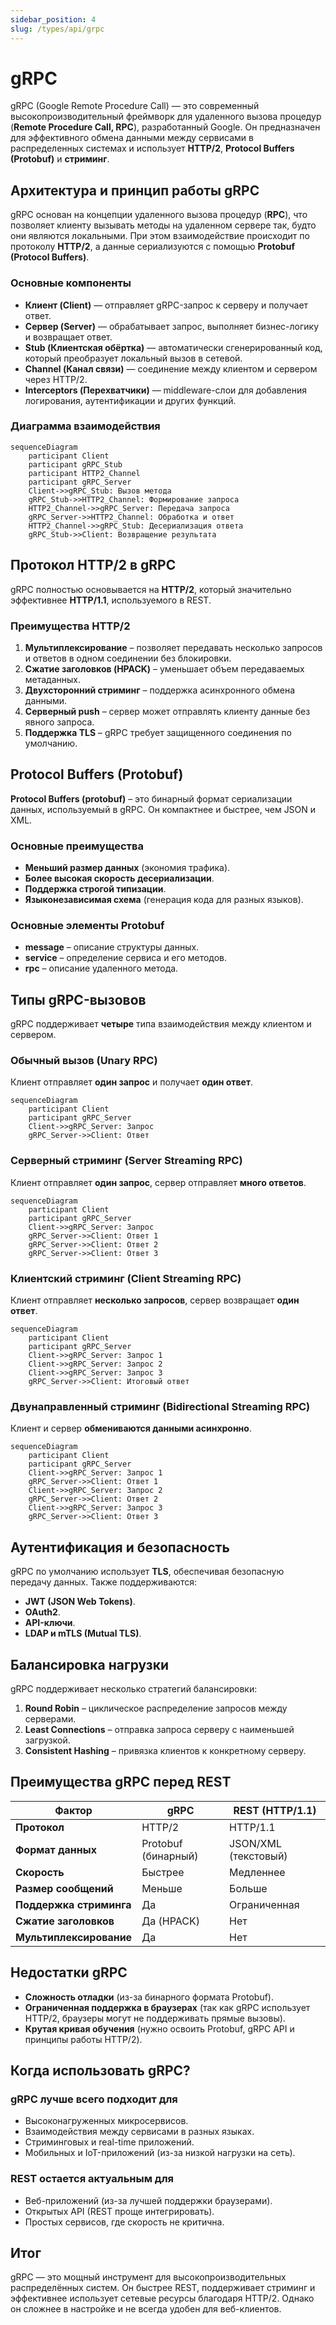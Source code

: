 ```yaml
---
sidebar_position: 4
slug: /types/api/grpc
---
```


# gRPC

gRPC (Google Remote Procedure Call) — это современный высокопроизводительный фреймворк для удаленного вызова процедур (**Remote Procedure Call, RPC**), разработанный Google. Он предназначен для эффективного обмена данными между сервисами в распределенных системах и использует **HTTP/2**, **Protocol Buffers (Protobuf)** и **стриминг**.  

## Архитектура и принцип работы gRPC

gRPC основан на концепции удаленного вызова процедур (**RPC**), что позволяет клиенту вызывать методы на удаленном сервере так, будто они являются локальными. При этом взаимодействие происходит по протоколу **HTTP/2**, а данные сериализуются с помощью **Protobuf (Protocol Buffers)**.

### Основные компоненты

- **Клиент (Client)** — отправляет gRPC-запрос к серверу и получает ответ.
- **Сервер (Server)** — обрабатывает запрос, выполняет бизнес-логику и возвращает ответ.
- **Stub (Клиентская обёртка)** — автоматически сгенерированный код, который преобразует локальный вызов в сетевой.
- **Channel (Канал связи)** — соединение между клиентом и сервером через HTTP/2.
- **Interceptors (Перехватчики)** — middleware-слои для добавления логирования, аутентификации и других функций.

### Диаграмма взаимодействия

```mermaid
sequenceDiagram
    participant Client
    participant gRPC_Stub
    participant HTTP2_Channel
    participant gRPC_Server
    Client->>gRPC_Stub: Вызов метода
    gRPC_Stub->>HTTP2_Channel: Формирование запроса
    HTTP2_Channel->>gRPC_Server: Передача запроса
    gRPC_Server->>HTTP2_Channel: Обработка и ответ
    HTTP2_Channel->>gRPC_Stub: Десериализация ответа
    gRPC_Stub->>Client: Возвращение результата
```

## Протокол HTTP/2 в gRPC

gRPC полностью основывается на **HTTP/2**, который значительно эффективнее **HTTP/1.1**, используемого в REST.  

### Преимущества HTTP/2

1. **Мультиплексирование** – позволяет передавать несколько запросов и ответов в одном соединении без блокировки.
2. **Сжатие заголовков (HPACK)** – уменьшает объем передаваемых метаданных.
3. **Двухсторонний стриминг** – поддержка асинхронного обмена данными.
4. **Серверный push** – сервер может отправлять клиенту данные без явного запроса.
5. **Поддержка TLS** – gRPC требует защищенного соединения по умолчанию.

## Protocol Buffers (Protobuf)

**Protocol Buffers (protobuf)** – это бинарный формат сериализации данных, используемый в gRPC. Он компактнее и быстрее, чем JSON и XML.

### Основные преимущества

- **Меньший размер данных** (экономия трафика).
- **Более высокая скорость десериализации**.
- **Поддержка строгой типизации**.
- **Языконезависимая схема** (генерация кода для разных языков).

### Основные элементы Protobuf

- **message** – описание структуры данных.
- **service** – определение сервиса и его методов.
- **rpc** – описание удаленного метода.

## Типы gRPC-вызовов

gRPC поддерживает **четыре** типа взаимодействия между клиентом и сервером.

### Обычный вызов (Unary RPC)

Клиент отправляет **один запрос** и получает **один ответ**.

```mermaid
sequenceDiagram
    participant Client
    participant gRPC_Server
    Client->>gRPC_Server: Запрос
    gRPC_Server->>Client: Ответ
```

### Серверный стриминг (Server Streaming RPC)

Клиент отправляет **один запрос**, сервер отправляет **много ответов**.

```mermaid
sequenceDiagram
    participant Client
    participant gRPC_Server
    Client->>gRPC_Server: Запрос
    gRPC_Server->>Client: Ответ 1
    gRPC_Server->>Client: Ответ 2
    gRPC_Server->>Client: Ответ 3
```

### Клиентский стриминг (Client Streaming RPC)

Клиент отправляет **несколько запросов**, сервер возвращает **один ответ**.

```mermaid
sequenceDiagram
    participant Client
    participant gRPC_Server
    Client->>gRPC_Server: Запрос 1
    Client->>gRPC_Server: Запрос 2
    Client->>gRPC_Server: Запрос 3
    gRPC_Server->>Client: Итоговый ответ
```

### Двунаправленный стриминг (Bidirectional Streaming RPC)

Клиент и сервер **обмениваются данными асинхронно**.

```mermaid
sequenceDiagram
    participant Client
    participant gRPC_Server
    Client->>gRPC_Server: Запрос 1
    gRPC_Server->>Client: Ответ 1
    Client->>gRPC_Server: Запрос 2
    gRPC_Server->>Client: Ответ 2
    Client->>gRPC_Server: Запрос 3
    gRPC_Server->>Client: Ответ 3
```

## Аутентификация и безопасность

gRPC по умолчанию использует **TLS**, обеспечивая безопасную передачу данных. Также поддерживаются:

- **JWT (JSON Web Tokens)**.
- **OAuth2**.
- **API-ключи**.
- **LDAP и mTLS (Mutual TLS)**.

## Балансировка нагрузки

gRPC поддерживает несколько стратегий балансировки:

1. **Round Robin** – циклическое распределение запросов между серверами.
2. **Least Connections** – отправка запроса серверу с наименьшей загрузкой.
3. **Consistent Hashing** – привязка клиентов к конкретному серверу.

## Преимущества gRPC перед REST

| Фактор               | gRPC | REST (HTTP/1.1) |
|----------------------|------|----------------|
| **Протокол**        | HTTP/2 | HTTP/1.1 |
| **Формат данных**   | Protobuf (бинарный) | JSON/XML (текстовый) |
| **Скорость**        | Быстрее | Медленнее |
| **Размер сообщений** | Меньше | Больше |
| **Поддержка стриминга** | Да | Ограниченная |
| **Сжатие заголовков** | Да (HPACK) | Нет |
| **Мультиплексирование** | Да | Нет |

## Недостатки gRPC

- **Сложность отладки** (из-за бинарного формата Protobuf).
- **Ограниченная поддержка в браузерах** (так как gRPC использует HTTP/2, браузеры могут не поддерживать прямые вызовы).
- **Крутая кривая обучения** (нужно освоить Protobuf, gRPC API и принципы работы HTTP/2).

## Когда использовать gRPC?

### gRPC **лучше всего подходит** для

- Высоконагруженных микросервисов.  
- Взаимодействия между сервисами в разных языках.  
- Стриминговых и real-time приложений.  
- Мобильных и IoT-приложений (из-за низкой нагрузки на сеть).  

### REST **остается актуальным** для

- Веб-приложений (из-за лучшей поддержки браузерами).  
- Открытых API (REST проще интегрировать).  
- Простых сервисов, где скорость не критична.  

## Итог

gRPC — это мощный инструмент для высокопроизводительных распределённых систем. Он быстрее REST, поддерживает стриминг и эффективнее использует сетевые ресурсы благодаря HTTP/2. Однако он сложнее в настройке и не всегда удобен для веб-клиентов.
